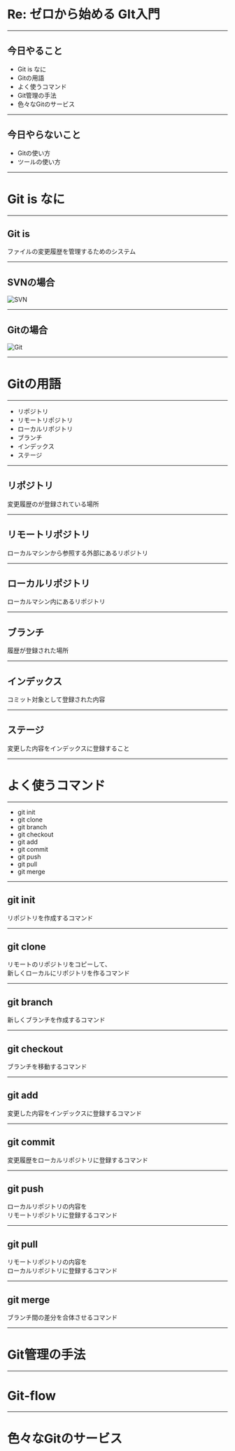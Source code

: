 # Re: ゼロから始める  GIt入門


---

## 今日やること

* Git is なに
* Gitの用語
* よく使うコマンド
* Git管理の手法
* 色々なGitのサービス

---

## 今日やらないこと

* Gitの使い方
* ツールの使い方

---

# Git is なに

---

## Git is

ファイルの変更履歴を管理するためのシステム

---

## SVNの場合

![SVN](md/images/svn.png "SVN")

---

## Gitの場合

![Git](md/images/git.png "Git")

---

# Gitの用語

---

* リポジトリ
* リモートリポジトリ
* ローカルリポジトリ
* ブランチ
* インデックス
* ステージ

---

## リポジトリ

変更履歴のが登録されている場所

---

## リモートリポジトリ

ローカルマシンから参照する外部にあるリポジトリ

---

## ローカルリポジトリ

ローカルマシン内にあるリポジトリ

---

## ブランチ

履歴が登録された場所

---

## インデックス

コミット対象として登録された内容

---

## ステージ

変更した内容をインデックスに登録すること

---

# よく使うコマンド

---

* git init
* git clone
* git branch
* git checkout
* git add
* git commit
* git push
* git pull
* git merge

---

## git init

リポジトリを作成するコマンド

---

## git clone

リモートのリポジトリをコピーして、  
新しくローカルにリポジトリを作るコマンド

---

## git branch

新しくブランチを作成するコマンド

---

## git checkout

ブランチを移動するコマンド

---

## git add

変更した内容をインデックスに登録するコマンド

---

## git commit

変更履歴をローカルリポジトリに登録するコマンド

---

## git push

ローカルリポジトリの内容を  
リモートリポジトリに登録するコマンド

---

## git pull

リモートリポジトリの内容を  
ローカルリポジトリに登録するコマンド

---

## git merge

ブランチ間の差分を合体させるコマンド

---

# Git管理の手法

---

# Git-flow

---

# 色々なGitのサービス

